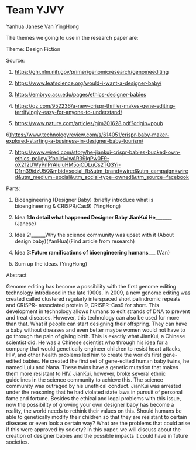 Team YJVY
=====
Yanhua
Janese
Van
YingHong

The themes we going to use in the research paper are:

Theme: Design Fiction 



Source: 

1) https://ghr.nlm.nih.gov/primer/genomicresearch/genomeediting

2) https://www.leafscience.org/would-i-want-a-designer-baby/

3) https://embryo.asu.edu/pages/ethics-designer-babies

4) https://qz.com/952236/a-new-crispr-thriller-makes-gene-editing-terrifyingly-easy-for-anyone-to-understand/

5) https://www.nature.com/articles/gim201628.pdf?origin=ppub

6)https://www.technologyreview.com/s/614051/crispr-baby-maker-explored-starting-a-business-in-designer-baby-tourism/

7) https://www.wired.com/story/he-jiankui-crispr-babies-bucked-own-ethics-policy/?fbclid=IwAR39lgPw0F9-oX212UWyPnPrAIuluHM5ojCDLuCs2TQ3Yi-D1rn39idzU5Q&mbid=social_fb&utm_brand=wired&utm_campaign=wired&utm_medium=social&utm_social-type=owned&utm_source=facebook


Parts:

1) Bioengineering (Designer Baby) (briefly introduce what is bioengineering & CRISPR/Cas9) (YingHong)

2) Idea 1:____In detail what happened Designer Baby JianKui He___________ (Janese)

3) Idea 2:______Why the science community was upset with it (About design baby)(YanHua)(Find article from research)

4) Idea 3:______Future ramifications of bioengineering humans_________ (Van)

5) Sum up the ideas.  (YingHong)


Abstract

Genome editing has become a possibility with the first genome editing technology introduced in the late 1900s. In 2009, a new genome editing was created called clustered regularly interspaced short palindromic repeats and CRISPR- associated protein 9, CRISPR-Cas9 for short. This development in technology allows humans to edit strands of DNA to prevent and treat diseases. However, this technology can also be used for more than that. What if people can start designing their offspring. They can have a baby without diseases and even better maybe women would not have to go through the pain of giving birth. This is exactly what JianKui, a Chinese scientist did. He was a Chinese scientist who through his idea for a company that would genetically engineer children to resist heart attacks, HIV, and other health problems led him to create the world’s first gene-edited babies. He created the first set of gene-edited human baby twins, he named Lulu and Nana. These twins have a genetic mutation that makes them more resistant to HIV. JianKui, however, broke several ethnic guidelines in the science community to achieve this. The science community was outraged by his unethical conduct. JianKui was arrested under the reasoning that he had violated state laws in pursuit of personal fame and fortune. Besides the ethical and legal problems with this issue, now the possibility of growing your own designer baby has become a reality, the world needs to rethink their values on this. Should humans be able to genetically modify their children so that they are resistant to certain diseases or even look a certain way? What are the problems that could arise if this were approved by society? In this paper, we will discuss about the creation of designer babies and the possible impacts it could have in future societies.


